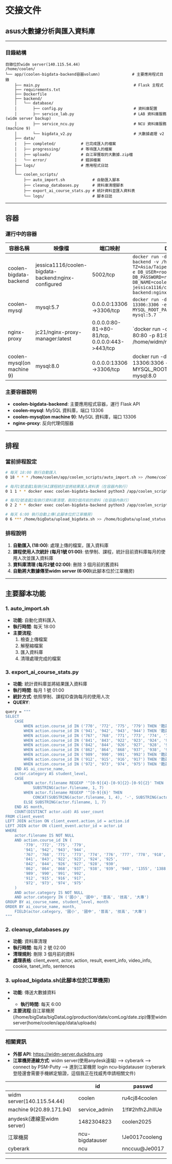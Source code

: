 # 交接文件

## asus大數據分析與匯入資料庫

---

### 目錄結構
```
目錄位於widm server(140.115.54.44)
/home/coolen/
└── app/(coolen-bigdata-backend容器volumn)              # 主要應用程式目錄
    ├── main.py                                         # Flask 主程式 
    ├── requirements.txt                                
    ├── Dockerfile                                      
    ├── backend/                                        
    │   └── database/            
    │       ├── config.py                               # 資料庫配置
    │       ├── service_lab.py                          # LAB 資料庫服務 (widm server backup)
    │       ├── service_ncu.py                          # NCU 資料庫服務 (machine 9) 
    │       └── bigdata_v2.py                           # 大數據處理 v2 
    ├── data/                     
    |   ├── completed/           # 已完成匯入的檔案                       
    │   ├── progressing/         # 等待匯入的檔案
    │   ├── uploads/             # 自江翠獲取的大數據.zip檔
    │   └── error/               # 錯誤檔案 
    ├── logs/                    # 應用程式日誌
    │
    └── coolen_scripts/           
        ├── auto_import.sh            # 自動匯入腳本 
        ├── cleanup_databases.py      # 資料庫清理腳本 
        ├── export_ai_course_stats.py # 統計資料並匯入資料表
        └── logs/                     # 腳本日誌

```

---

## 容器

### 運行中的容器
| 容器名稱 | 映像檔 | 端口映射 | Docker Run 指令 |
|---------|--------|----------|----------------|
| coolen-bigdata-backend | jessica1116/coolen-bigdata-backend:nginx-configured | 5002/tcp | `docker run -d --name coolen-bigdata-backend -v /home/coolen/app:/app -e TZ=Asia/Taipei -e DB_HOST=coolen-mysql -e DB_USER=root -e DB_PASSWORD=ru4cj84coolen -e DB_NAME=coolen_big_data jessica1116/coolen-bigdata-backend:nginx-configured` |
| coolen-mysql | mysql:5.7 | 0.0.0.0:13306->3306/tcp | `docker run -d --name coolen-mysql -p 13306:3306 -e MYSQL_ROOT_PASSWORD=ru4cj84coolen mysql:5.7` |
| nginx-proxy | jc21/nginx-proxy-manager:latest | 0.0.0.0:80-81->80-81/tcp, 0.0.0.0:443->443/tcp | `docker run -d --name nginx-proxy -p 80:80 -p 81:81 -p 443:443 -v /home/widm/nginx/data:/data -v |
| coolen-mysql(on machine 9) |  mysql:8.0 | 0.0.0.0:13306->3306/tcp | docker run -d --name coolen-mysql -p 13306:3306 -e MYSQL_ROOT_PASSWORD=ru4cj84coolen mysql:8.0 |

### 主要容器說明
- **coolen-bigdata-backend**: 主要應用程式容器，運行 Flask API
- **coolen-mysql**: MySQL 資料庫，端口 13306
- **coolen-mysql(on machine 9)**: MySQL 資料庫，端口 13306
- **nginx-proxy**: 反向代理伺服器

---

## 排程

### 當前排程設定
```bash
# 每天 18:00 執行自動匯入
0 18 * * * /home/coolen/app/coolen_scripts/auto_import.sh >> /home/coolen/app/coolen_scripts/logs/auto_import.log 2>&1

# 每月1號凌晨1點執行AI課程統計並將結果匯入資料表（在容器內執行）
0 1 1 * * docker exec coolen-bigdata-backend python3 /app/coolen_scripts/export_ai_course_stats.py >> /home/coolen/app/coolen_scripts/logs/export_ai_course_stats.log 2>&1

# 每月2號凌晨2點執行資料庫清理，刪除3個月前的資料（在容器內執行）
0 2 2 * * docker exec coolen-bigdata-backend python3 /app/coolen_scripts/cleanup_databases.py >> /home/coolen/app/coolen_scripts/logs/cleanup_databases_$(date +\%Y\%m\%d_\%H\%M\%S).log 2>&1

# 每天 6:00 執行自動上傳(此腳本位於江翠機房)
0 6 *** /home/bigData/upload_bigdata.sh >> /home/bigData/upload_status.log 2>&1
```

### 排程說明
1. **自動匯入 (18:00)**: 處理上傳的檔案，匯入資料庫
2. **課程使用人次統計 (每月1號 01:00)**: 依學制、課程，統計目前資料庫每月的使用人次並匯入資料庫
4. **資料庫清理 (每月2號 02:00)**: 刪除 3 個月前的舊資料
5. **自動將大數據傳至widm server (6:00)**(此腳本位於江翠機房)

---

## 主要腳本功能

### 1. auto_import.sh
- **功能**: 自動化資料匯入
- **執行時間**: 每天 18:00
- **主要流程**:
  1. 檢查上傳檔案
  2. 解壓縮檔案
  3. 匯入資料庫
  4. 清理處理完成的檔案

### 3. export_ai_course_stats.py
- **功能**: 統計資料庫並將結果匯入資料庫
- **執行時間**: 每月 1 號 01:00
- **統計方式**: 依照學制、課程ID查詢每月的使用人次
- **QUERY**: 
```bash
query = """
SELECT 
    CASE 
        WHEN action.course_id IN ('770', '772', '775', '779') THEN '酷英AI英語聊天機器人'
        WHEN action.course_id IN ('941', '942', '943', '944') THEN '酷英篇章口說評測系統'
        WHEN action.course_id IN ('767', '768', '771', '773', '774', '776', '777', '778', '918', '919', '920', '921', '1358') THEN '酷英語音合成工具/語音合成工具'
        WHEN action.course_id IN ('841', '843', '922', '923', '924', '925') THEN '酷英AI寫作偵錯工具'
        WHEN action.course_id IN ('842', '844', '926', '927', '928', '930') THEN '多益寫作評估工具'
        WHEN action.course_id IN ('862', '864', '868', '937', '938', '939', '940', '1355', '1388') THEN 'Linggle Write'
        WHEN action.course_id IN ('989', '990', '991', '992') THEN '酷英教學＆學習工具區'
        WHEN action.course_id IN ('912', '915', '916', '917') THEN '酷英教師AI特助'
        WHEN action.course_id IN ('972', '973', '974', '975') THEN '酷英沉浸式閱讀工具'
    END AS ai_course_name,
    actor.category AS student_level,
    CASE 
        WHEN actor.filename REGEXP '^[0-9]{4}-[0-9]{2}-[0-9]{2}' THEN 
            SUBSTRING(actor.filename, 1, 7)
        WHEN actor.filename REGEXP '^[0-9]{6}' THEN 
            CONCAT(SUBSTRING(actor.filename, 1, 4), '-', SUBSTRING(actor.filename, 5, 2))
        ELSE SUBSTRING(actor.filename, 1, 7)
    END AS month,
    COUNT(DISTINCT actor.uid) AS user_count
FROM client_event
LEFT JOIN action ON client_event.action_id = action.id
LEFT JOIN actor ON client_event.actor_id = actor.id
WHERE 
    actor.filename IS NOT NULL
    AND action.course_id IN (
        '770', '772', '775', '779',
        '941', '942', '943', '944',
        '767', '768', '771', '773', '774', '776', '777', '778', '918', '919', '920', '921', '1358',
        '841', '843', '922', '923', '924', '925',
        '842', '844', '926', '927', '928', '930',
        '862', '864', '868', '937', '938', '939', '940', '1355', '1388',
        '989', '990', '991', '992',
        '912', '915', '916', '917',
        '972', '973', '974', '975'
    )
    AND actor.category IS NOT NULL
    AND actor.category IN ('國小', '國中', '普高', '技高', '大專')
GROUP BY ai_course_name, student_level, month
ORDER BY ai_course_name, month, 
    FIELD(actor.category, '國小', '國中', '普高', '技高', '大專')
"""
```

### 2. cleanup_databases.py
- **功能**: 資料庫清理
- **執行時間**: 每月 2 號 02:00
- **清理規則**: 刪除 3 個月前的資料
- **處理表格**: client_event, actor, action, result, event_info, video_info, cookie, tanet_info, sentences

### 3. upload_bigdata.sh(此腳本位於江翠機房)
- **功能**: 傳送大數據資料
- - **執行時間**: 每天 6:00
- **主要流程**:自江翠機房(/home/bigData/bigDataLog/production/date/comLog/date.zip)傳至widm server(home/coolen/app/data/uploads)

---

### 相關資訊
- **外部 API**: https://widm-server.duckdns.org
- **江翠機房連線方式**: widm server(使用anydesk遠端) --> cyberark --> connect by PSM-Putty --> 進到江翠機房 login ncu-bigdatauser
(cyberark登陸還會需要手機綁定驗證，這個我正在找威秀申請相關文件)

|  | id | passwd |
|---------|--------|------|
| widm server(140.115.54.44) | coolen | ru4cj84coolen |
| machine 9(20.89.171.94) | service_admin | 1!f#2hfh2JhIIUe |
| anydesk(連線至widm server) | 1482304823 | coolen2025 |
| 江翠機房 | ncu-bigdatauser | !Je0017cooleng |
| cyberark | ncu | nnccuu@Je0017 |

---

